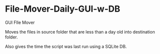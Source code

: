 # File-Mover-Daily-GUI-w-DB
GUI FIle Mover

Moves the files in source folder that are less than a day old into destination folder.

Also gives the time the script was last run using a SQLite DB. 
